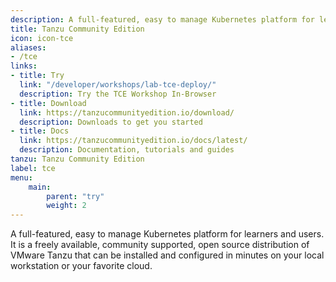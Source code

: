 ```yaml
---
description: A full-featured, easy to manage Kubernetes platform for learners and users. It is a freely available, community supported, open source distribution of VMware Tanzu that can be installed and configured in minutes on your local workstation or your favorite cloud.
title: Tanzu Community Edition
icon: icon-tce
aliases:
- /tce
links:
- title: Try
  link: "/developer/workshops/lab-tce-deploy/"
  description: Try the TCE Workshop In-Browser
- title: Download
  link: https://tanzucommunityedition.io/download/
  description: Downloads to get you started
- title: Docs
  link: https://tanzucommunityedition.io/docs/latest/
  description: Documentation, tutorials and guides
tanzu: Tanzu Community Edition
label: tce
menu:
    main:
        parent: "try"
        weight: 2
---
```


A full-featured, easy to manage Kubernetes platform for learners and users. It is a freely available, community supported, open source distribution of VMware Tanzu that can be installed and configured in minutes on your local workstation or your favorite cloud.